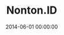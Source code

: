 ---
layout: inner
position: left
title: 'Nonton.ID'
lead_text: 'For a fun purpose, recreating a Twitch-like website interface.'
tags: ['HTML', 'CSS', 'Bootstrap', 'Javascript']
featured_image: '/img/posts/nonton.png'
date: 2014-06-01 00:00:00
categories: ['Web Design']
project_link: ''
button_icon: ''
button_text: ''
order: 5
visible: 1
company: 'For fun work'
---